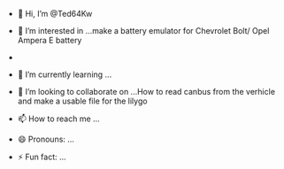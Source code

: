 - 👋 Hi, I’m @Ted64Kw
- 👀 I’m interested in ...make a battery emulator for Chevrolet Bolt/ Opel Ampera E battery

- 
- 🌱 I’m currently learning ...
- 💞️ I’m looking to collaborate on ...How to read canbus from the verhicle and make a usable file for the lilygo
- 📫 How to reach me ...
- 😄 Pronouns: ...
- ⚡ Fun fact: ...

<!---
Ted64/Ted64 is a ✨ special ✨ repository because its `README.md` (this file) appears on your GitHub profile.
You can click the Preview link to take a look at your changes.
--->
